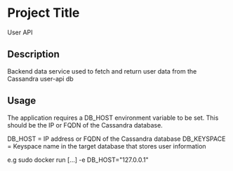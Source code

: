 # Project Title

User API

## Description

Backend data service used to fetch and return user data from the Cassandra user-api db


## Usage

The application requires a DB_HOST environment variable to be set. This should be the IP or FQDN of the Cassandra database.


DB_HOST = IP address or FQDN of the Cassandra database
DB_KEYSPACE = Keyspace name in the target database that stores user information


e.g sudo docker run [...] -e DB_HOST="127.0.0.1"
